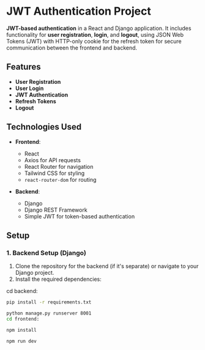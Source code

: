 # JWT Authentication Project

**JWT-based authentication** in a React and Django application.
It includes functionality for **user registration**, **login**, and **logout**,
using JSON Web Tokens (JWT) with HTTP-only cookie for the refresh token for
secure communication between the frontend and backend.

## Features

- **User Registration**
- **User Login**
- **JWT Authentication**
- **Refresh Tokens**
- **Logout**

## Technologies Used

- **Frontend**: 
  - React
  - Axios for API requests
  - React Router for navigation
  - Tailwind CSS for styling
  - `react-router-dom` for routing

- **Backend**: 
  - Django
  - Django REST Framework
  - Simple JWT for token-based authentication

## Setup

### 1. Backend Setup (Django)

1. Clone the repository for the backend (if it's separate) or navigate to your Django project.
2. Install the required dependencies:

cd backend:
```bash
pip install -r requirements.txt
```
```bash
python manage.py runserver 8001
cd frontend:
```
```bash
npm install
```
```bash
npm run dev
```
